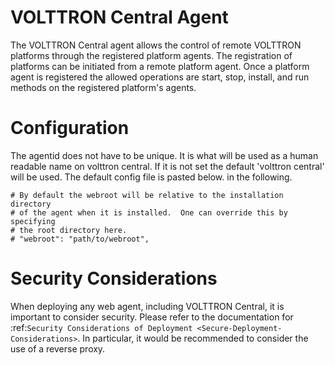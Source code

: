 # VOLTTRON Central Agent

The VOLTTRON Central agent allows the control of remote VOLTTRON
platforms through the registered platform agents. The registration of
platforms can be initiated from a remote platform agent. Once a platform
agent is registered the allowed operations are start, stop, install, and
run methods on the registered platform\'s agents.

# Configuration

The agentid does not have to be unique. It is what will be used as a
human readable name on volttron central. If it is not set the default
\'volttron central\' will be used. The default config file is pasted
below. in the following.

    # By default the webroot will be relative to the installation directory
    # of the agent when it is installed.  One can override this by specifying
    # the root directory here.
    # "webroot": "path/to/webroot",

# Security Considerations

When deploying any web agent, including VOLTTRON Central, it is important to consider security.
Please refer to the documentation for :ref:`Security Considerations of Deployment <Secure-Deployment-Considerations>`. 
In particular, it would be recommended to consider the use of a reverse proxy.
